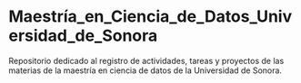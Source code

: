 # Maestría_en_Ciencia_de_Datos_Universidad_de_Sonora
Repositorio dedicado al registro de actividades, tareas y proyectos de las materias de la maestría en ciencia de datos de la Universidad de Sonora.
